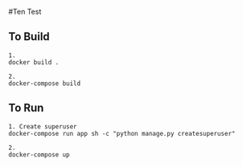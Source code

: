 #Ten Test

## To Build
```
1.
docker build .

2.
docker-compose build
```

## To Run
```
1. Create superuser
docker-compose run app sh -c "python manage.py createsuperuser"

2.
docker-compose up
```